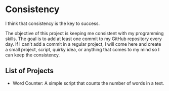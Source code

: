# Consistency

I think that consistency is the key to success.

The objective of this project is keeping me consistent with my programming skills. The goal is to add at least one commit to my GitHub repository every day. If I can't add a commit in a regular project, I will come here and create a small project, script, quirky idea, or anything that comes to my mind so I can keep the consistency.

## List of Projects

- Word Counter: A simple script that counts the number of words in a text.
